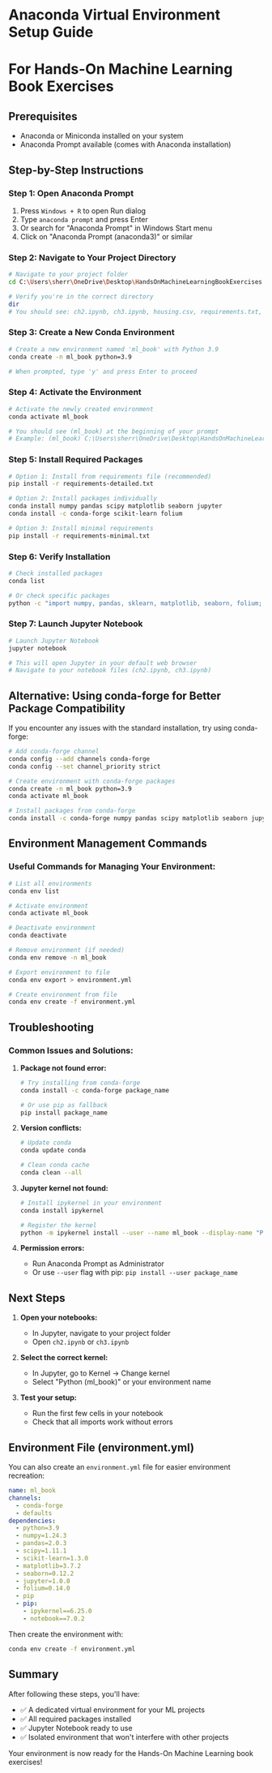 # Anaconda Virtual Environment Setup Guide
# For Hands-On Machine Learning Book Exercises

## Prerequisites
- Anaconda or Miniconda installed on your system
- Anaconda Prompt available (comes with Anaconda installation)

## Step-by-Step Instructions

### Step 1: Open Anaconda Prompt
1. Press `Windows + R` to open Run dialog
2. Type `anaconda prompt` and press Enter
3. Or search for "Anaconda Prompt" in Windows Start menu
4. Click on "Anaconda Prompt (anaconda3)" or similar

### Step 2: Navigate to Your Project Directory
```bash
# Navigate to your project folder
cd C:\Users\sherr\OneDrive\Desktop\HandsOnMachineLearningBookExercises

# Verify you're in the correct directory
dir
# You should see: ch2.ipynb, ch3.ipynb, housing.csv, requirements.txt, etc.
```

### Step 3: Create a New Conda Environment
```bash
# Create a new environment named 'ml_book' with Python 3.9
conda create -n ml_book python=3.9

# When prompted, type 'y' and press Enter to proceed
```

### Step 4: Activate the Environment
```bash
# Activate the newly created environment
conda activate ml_book

# You should see (ml_book) at the beginning of your prompt
# Example: (ml_book) C:\Users\sherr\OneDrive\Desktop\HandsOnMachineLearningBookExercises>
```

### Step 5: Install Required Packages
```bash
# Option 1: Install from requirements file (recommended)
pip install -r requirements-detailed.txt

# Option 2: Install packages individually
conda install numpy pandas scipy matplotlib seaborn jupyter
conda install -c conda-forge scikit-learn folium

# Option 3: Install minimal requirements
pip install -r requirements-minimal.txt
```

### Step 6: Verify Installation
```bash
# Check installed packages
conda list

# Or check specific packages
python -c "import numpy, pandas, sklearn, matplotlib, seaborn, folium; print('All packages installed successfully!')"
```

### Step 7: Launch Jupyter Notebook
```bash
# Launch Jupyter Notebook
jupyter notebook

# This will open Jupyter in your default web browser
# Navigate to your notebook files (ch2.ipynb, ch3.ipynb)
```

## Alternative: Using conda-forge for Better Package Compatibility

If you encounter any issues with the standard installation, try using conda-forge:

```bash
# Add conda-forge channel
conda config --add channels conda-forge
conda config --set channel_priority strict

# Create environment with conda-forge packages
conda create -n ml_book python=3.9
conda activate ml_book

# Install packages from conda-forge
conda install -c conda-forge numpy pandas scipy matplotlib seaborn jupyter scikit-learn folium
```

## Environment Management Commands

### Useful Commands for Managing Your Environment:

```bash
# List all environments
conda env list

# Activate environment
conda activate ml_book

# Deactivate environment
conda deactivate

# Remove environment (if needed)
conda env remove -n ml_book

# Export environment to file
conda env export > environment.yml

# Create environment from file
conda env create -f environment.yml
```

## Troubleshooting

### Common Issues and Solutions:

1. **Package not found error:**
   ```bash
   # Try installing from conda-forge
   conda install -c conda-forge package_name
   
   # Or use pip as fallback
   pip install package_name
   ```

2. **Version conflicts:**
   ```bash
   # Update conda
   conda update conda
   
   # Clean conda cache
   conda clean --all
   ```

3. **Jupyter kernel not found:**
   ```bash
   # Install ipykernel in your environment
   conda install ipykernel
   
   # Register the kernel
   python -m ipykernel install --user --name ml_book --display-name "Python (ml_book)"
   ```

4. **Permission errors:**
   - Run Anaconda Prompt as Administrator
   - Or use `--user` flag with pip: `pip install --user package_name`

## Next Steps

1. **Open your notebooks:**
   - In Jupyter, navigate to your project folder
   - Open `ch2.ipynb` or `ch3.ipynb`

2. **Select the correct kernel:**
   - In Jupyter, go to Kernel → Change kernel
   - Select "Python (ml_book)" or your environment name

3. **Test your setup:**
   - Run the first few cells in your notebook
   - Check that all imports work without errors

## Environment File (environment.yml)

You can also create an `environment.yml` file for easier environment recreation:

```yaml
name: ml_book
channels:
  - conda-forge
  - defaults
dependencies:
  - python=3.9
  - numpy=1.24.3
  - pandas=2.0.3
  - scipy=1.11.1
  - scikit-learn=1.3.0
  - matplotlib=3.7.2
  - seaborn=0.12.2
  - jupyter=1.0.0
  - folium=0.14.0
  - pip
  - pip:
    - ipykernel==6.25.0
    - notebook==7.0.2
```

Then create the environment with:
```bash
conda env create -f environment.yml
```

## Summary

After following these steps, you'll have:
- ✅ A dedicated virtual environment for your ML projects
- ✅ All required packages installed
- ✅ Jupyter Notebook ready to use
- ✅ Isolated environment that won't interfere with other projects

Your environment is now ready for the Hands-On Machine Learning book exercises!
